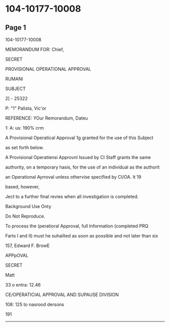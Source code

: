 # 104-10177-10008

## Page 1

104-10177-10008

MEMORANDUM FOR: Chief,

SECRET

PROVISIONAL OPERATIONAL APPROVAL

RUMANI

SUBJECT

2] - 25322

P: "1" Palista, Vic'or

REFERENCE: YOur Remorandum, Dateu

1: A: us: 190% crm

A Provisional Operatical Approval 1g granted for the use of this Subject

as set forth below.

A Provisional Operatiensi Approvnl Issued by CI Staff grants the same

authority, on a temporary hasis, for the use of an individual as the authorit

an Operational Ayrroval unless othervise specified by CI/OA. It 19

based, however,

Ject to a further final revies when all investigation is completed.

Background Use Onty

Do Not Reproduce.

To process the (peratioral Approval, full Information (completed PRQ

Farts I and II) must he suhailted as soon as possible and not later than six

157, Edward F. BrowE

APPpOVAL

SECRET

Matt

33 o entra: 12.46

CE/OPERATICIAL APPROVAL AND SUPAUSE DIVISION

108: 125 to nasrood dersons

191

---

